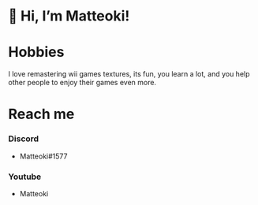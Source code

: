 # 👋 Hi, I’m Matteoki!
# Hobbies

I love remastering wii games textures, its fun, you learn a lot, and you help other people to enjoy their games even more.

# Reach me
### Discord
- Matteoki#1577

### Youtube
- Matteoki

<!---
Matteoki/Matteoki is a ✨ special ✨ repository because its `README.md` (this file) appears on your GitHub profile.
You can click the Preview link to take a look at your changes.
--->
